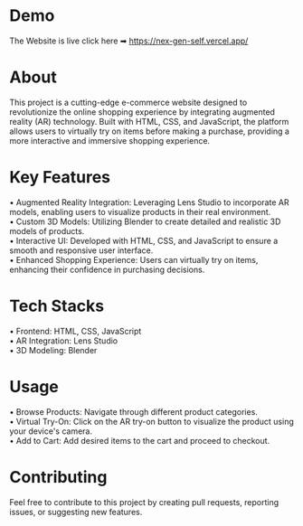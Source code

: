 # Demo
The Website is live click here ➡ https://nex-gen-self.vercel.app/

# About
This project is a cutting-edge e-commerce website designed to revolutionize the online shopping experience by integrating augmented reality (AR) technology. Built with HTML, CSS, and JavaScript, the platform allows users to virtually try on items before making a purchase, providing a more interactive and immersive shopping experience.

# Key Features
• Augmented Reality Integration: Leveraging Lens Studio to incorporate AR models, enabling users to visualize products in their real environment.<br>
• Custom 3D Models: Utilizing Blender to create detailed and realistic 3D models of products.<br>
• Interactive UI: Developed with HTML, CSS, and JavaScript to ensure a smooth and responsive user interface.<br>
• Enhanced Shopping Experience: Users can virtually try on items, enhancing their confidence in purchasing decisions.<br>

# Tech Stacks
• Frontend: HTML, CSS, JavaScript<br>
• AR Integration: Lens Studio<br>
• 3D Modeling: Blender<br>

# Usage
• Browse Products: Navigate through different product categories.<br>
• Virtual Try-On: Click on the AR try-on button to visualize the product using your device's camera.<br>
• Add to Cart: Add desired items to the cart and proceed to checkout.<br>

# Contributing
Feel free to contribute to this project by creating pull requests, reporting issues, or suggesting new features.
